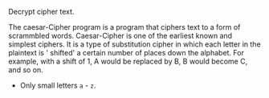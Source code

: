 Decrypt cipher text.

The caesar-Cipher program is a program that ciphers text to a form of scrammbled words. Caesar-Cipher is one of the
earliest known and simplest ciphers. It is a type of substitution cipher in which each letter in the plaintext is '
shifted' a certain number of places down the alphabet. For example, with a shift of 1, A would be replaced by B, B would
become C, and so on.

+ Only small letters `a` - `z`. 